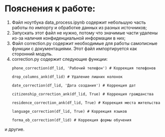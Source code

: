 # Пояснения к работе:

1. Файл ноутбука data_process.ipynb содержит небольшую часть работы по импорту и обработке данных из разных источников;
2. Запускать этот файл не нужно, потому что значимые части удалены из-за наличия конфиденциальной информации в них;
3. Файл correction.py содержит необходимые для работы самописные функции с документациями. Этот файл импортируется как сторонний модуль.
4. correction.py содержит следующие функции:
    ```
    phone_correction(df_lid, 'Рабочий телефон') # Коррекция телефонов

    drop_columns_ank(df_lid) # Удаление лишних колонок

    date_correction(df_lid, 'Дата создания') # Коррекция дат

    citizenship_correction_ank(df_lid, True) # Коррекция гражданства

    residence_correction_ank(df_lid, True) # Коррекция места жительства

    language_correction(df_lid, True) # Коррекция языков

    forma_ob_correction(df_lid) # Коррекция формы обучения

    ```
и другие.